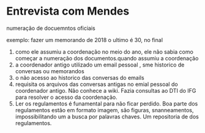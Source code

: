 # Entrevista com Mendes



numeração de docuemntos oficiais

exemplo: fazer um memorando de 2018 o ultimo é 30, no final

1. como ele assumiu a coordenação no meio do ano, ele não sabia como começar a numeração dos documentos.quando assumiu a coordenação 
2. a coordenador antigo utilizado um email pessoal , sme historico de conversas ou memorandos
3. o não acesso ao historico das conversas do emails
4. requisita os arquivos das conversas antigas no emial pessoal do coordenador antigo. Não conhece a wiki. Fazia consultas ao DTI do IFG para resolver o acesso da coordenação.
5. Ler os regulamentos é funamental para não ficar perdido. Boa parte dos regulamentos estão em formato imagem, são figuras, snanneamentos, impossibilitando um a busca por palavras chaves. Um repositoria de dos regulamentos.
   













